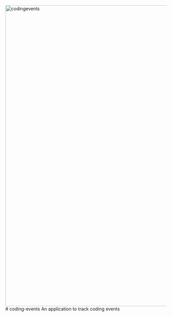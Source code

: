 <img width="940" alt="codingevents" src="https://user-images.githubusercontent.com/85144115/145910852-1ac77534-70e4-4359-986e-0391deb4782f.png">
# coding-events
An application to track coding events
